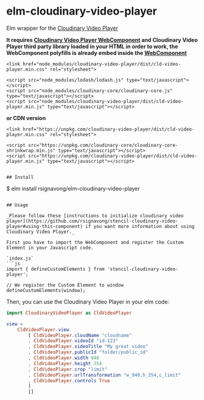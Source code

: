 # elm-cloudinary-video-player
Elm wrapper for the [Cloudinary Video Player](https://cloudinary.com/documentation/cloudinary_video_player)

**It requires [Cloudinary Video Player WebComponent](https://github.com/rsignavong/stencil-cloudinary-video-player) and Cloudinary Video Player third party library loaded in your HTML in order to work, the WebComponent polyfills is already embed inside the [WebComponent](https://stenciljs.com/docs/javascript)**
```
<link href="node_modules/cloudinary-video-player/dist/cld-video-player.min.css" rel="stylesheet">

<script src="node_modules/lodash/lodash.js" type="text/javascript"></script>
<script src="node_modules/cloudinary-core/cloudinary-core.js" type="text/javascript"></script>
<script src="node_modules/cloudinary-video-player/dist/cld-video-player.min.js" type="text/javascript"></script>

```

**or CDN version**
```
<link href="https://unpkg.com/cloudinary-video-player/dist/cld-video-player.min.css" rel="stylesheet">

<script src="https://unpkg.com/cloudinary-core/cloudinary-core-shrinkwrap.min.js" type="text/javascript"></script>
<script src="https://unpkg.com/cloudinary-video-player/dist/cld-video-player.min.js" type="text/javascript"></script>
```
```

## Install

```
$ elm install rsignavong/elm-cloudinary-video-player
```

## Usage

_Please follow these [instructions to initialize cloudinary video player](https://github.com/rsignavong/stencil-cloudinary-video-player#using-this-component) if you want more information about using Cloudinary Video Player._

First you have to import the WebComponent and register the Custom Element in your Javascript code.

`index.js`
```js
import { defineCustomElements } from 'stencil-cloudinary-video-player';

// We register the Custom Element to window
defineCustomElements(window);
```

Then, you can use the Cloudinary Video Player in your elm code:

```elm
import CloudinaryVideoPlayer as CldVideoPlayer

view =
    CldVideoPlayer.view
        [ CldVideoPlayer.cloudName "cloudname"
        , CldVideoPlayer.videoId "id-123"
        , CldVideoPlayer.videoTitle "My great video"
        , CldVideoPlayer.publicId "folder/public_id"
        , CldVideoPlayer.width 940
        , CldVideoPlayer.height 354
        , CldVideoPlayer.crop "limit"
        , CldVideoPlayer.urlTransformation "w_940,h_354,c_limit"
        , CldVideoPlayer.controls True
        ]
        []
```
